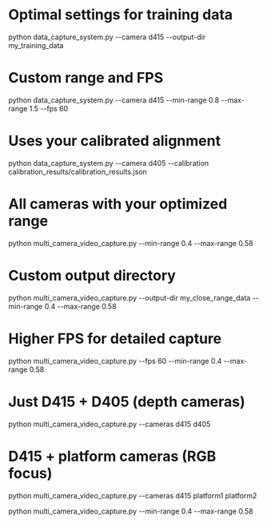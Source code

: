 # Optimal settings for training data
python data_capture_system.py --camera d415 --output-dir my_training_data

# Custom range and FPS
python data_capture_system.py --camera d415 --min-range 0.8 --max-range 1.5 --fps 60

# Uses your calibrated alignment
python data_capture_system.py --camera d405 --calibration calibration_results/calibration_results.json

# All cameras with your optimized range
python multi_camera_video_capture.py --min-range 0.4 --max-range 0.58

# Custom output directory
python multi_camera_video_capture.py --output-dir my_close_range_data --min-range 0.4 --max-range 0.58

# Higher FPS for detailed capture
python multi_camera_video_capture.py --fps 60 --min-range 0.4 --max-range 0.58

# Just D415 + D405 (depth cameras)
python multi_camera_video_capture.py --cameras d415 d405

# D415 + platform cameras (RGB focus)
python multi_camera_video_capture.py --cameras d415 platform1 platform2

python multi_camera_video_capture.py --min-range 0.4 --max-range 0.58
